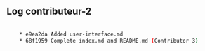 ## Log contributeur-2

```bash
   
    * e9ea2da Added user-interface.md
    * 68f1959 Complete index.md and README.md (Contributor 3)
   
```


